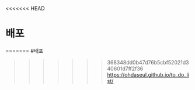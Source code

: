 <<<<<<< HEAD
# 배포
=======
#배포
>>>>>>> 368348dd0b47d76b5cbf52021d340601d7ff2f36
https://ohdaseul.github.io/to_do_list/